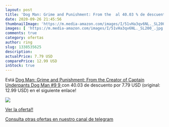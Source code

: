 ```yaml
---
layout: post
title: 'Dog Man: Grime and Punishment: From the  al 40.03 % de descuento'
date: 2020-09-26 21:45:56
thumbnailImage: 'https://m.media-amazon.com/images/I/51vHa3qv6NL._SL200_.jpg'
images: [ 'https://m.media-amazon.com/images/I/51vHa3qv6NL._SL200_.jpg' ]
comments: true
category: ofertas
author: ring
slug: 1338535625
description:
actualPrice: 7.79 USD
comparePrice: 12.99 USD
inStock: true
---
```


Está [Dog Man: Grime and Punishment: From the Creator of Captain Underpants  Dog Man #9   9 ](https://www.amazon.com/dp/1338535625/?tag=redken08-20) con 40.03 de descuento por 7.79 USD (original: 12.99 USD) en el siguiente enlace!

[![](https://m.media-amazon.com/images/I/51vHa3qv6NL._SL200_.jpg)](https://www.amazon.com/dp/1338535625/?tag=redken08-20)

[Ver la oferta!!](https://www.amazon.com/dp/1338535625/?tag=redken08-20)

[Consulta otras ofertas en nuestro canal de telegram](https://t.me/s/ofertas25)
